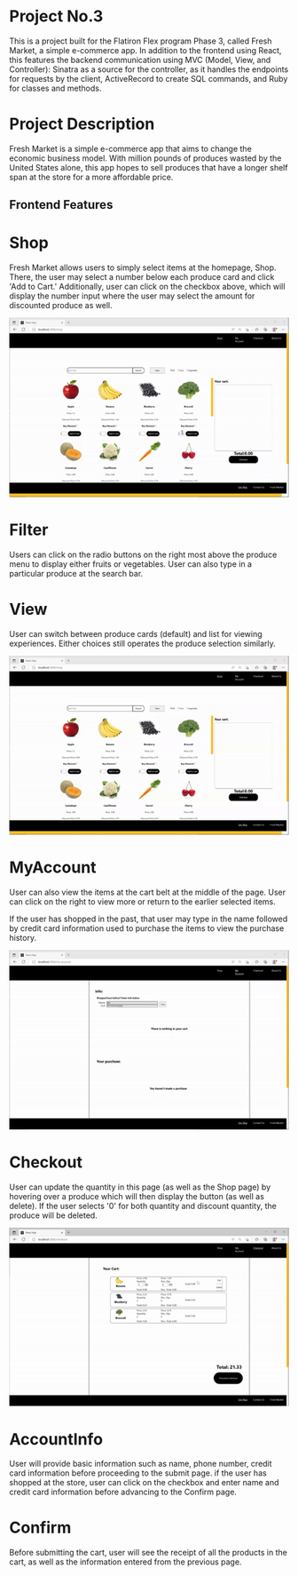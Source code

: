 # Project No.3

This is a project built for the Flatiron Flex program Phase 3, called Fresh Market, a simple e-commerce app. In addition to the frontend using React, this features the backend communication using MVC (Model, View, and Controller): Sinatra as a source for the controller, as it handles the endpoints for requests by the client, ActiveRecord to create SQL commands, and Ruby for classes and methods.

# Project Description

Fresh Market is a simple e-commerce app that aims to change the economic business model.  With million pounds of produces wasted by the United States alone, this app hopes to sell produces that have a longer shelf span at the store for a more affordable price.

## Frontend Features ##

# Shop

Fresh Market allows users to simply select items at the homepage, Shop.  There, the user may select a number below each produce card and click 'Add to Cart.'  Additionally, user can click on the checkbox above, which will display the number input where the user may select the amount for discounted produce as well.

![](./public/image/ezgif-2-42353f91ed.gif)

# Filter

Users can click on the radio buttons on the right most above the produce menu to display either fruits or vegetables.  User can also type in a particular produce at the search bar.

# View

User can switch between produce cards (default) and list for viewing experiences.  Either choices still operates the produce selection similarly.

![](./public/image/ezgif-2-ddb0d7f64c.gif)

# MyAccount

User can also view the items at the cart belt at the middle of the page.  User can click on the right to view more or return to the earlier selected items.

If the user has shopped in the past, that user may type in the name followed by credit card information used to purchase the items to view the purchase history.

![](./public/image/ezgif-2-b786b68b32.gif)

# Checkout

User can update the quantity in this page (as well as the Shop page) by hovering over a produce which will then display the button (as well as delete).  If the user selects '0' for both quantity and discount quantity, the produce will be deleted.

![](./public/image/ezgif-2-4b02a2ba76.gif)

# AccountInfo

User will provide basic information such as name, phone number, credit card information before proceeding to the submit page.  if the user has shopped at the store, user can click on the checkbox and enter name and credit card information before advancing to the Confirm page.

# Confirm

Before submitting the cart, user will see the receipt of all the products in the cart, as well as the information entered from the previous page.
